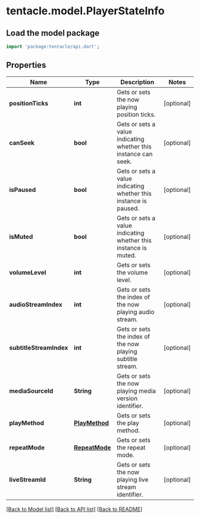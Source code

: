 # tentacle.model.PlayerStateInfo

## Load the model package
```dart
import 'package:tentacle/api.dart';
```

## Properties
Name | Type | Description | Notes
------------ | ------------- | ------------- | -------------
**positionTicks** | **int** | Gets or sets the now playing position ticks. | [optional] 
**canSeek** | **bool** | Gets or sets a value indicating whether this instance can seek. | [optional] 
**isPaused** | **bool** | Gets or sets a value indicating whether this instance is paused. | [optional] 
**isMuted** | **bool** | Gets or sets a value indicating whether this instance is muted. | [optional] 
**volumeLevel** | **int** | Gets or sets the volume level. | [optional] 
**audioStreamIndex** | **int** | Gets or sets the index of the now playing audio stream. | [optional] 
**subtitleStreamIndex** | **int** | Gets or sets the index of the now playing subtitle stream. | [optional] 
**mediaSourceId** | **String** | Gets or sets the now playing media version identifier. | [optional] 
**playMethod** | [**PlayMethod**](PlayMethod.md) | Gets or sets the play method. | [optional] 
**repeatMode** | [**RepeatMode**](RepeatMode.md) | Gets or sets the repeat mode. | [optional] 
**liveStreamId** | **String** | Gets or sets the now playing live stream identifier. | [optional] 

[[Back to Model list]](../README.md#documentation-for-models) [[Back to API list]](../README.md#documentation-for-api-endpoints) [[Back to README]](../README.md)


